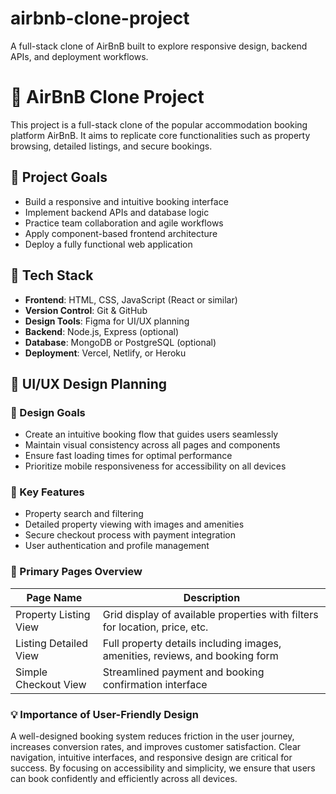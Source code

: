 # airbnb-clone-project
A full-stack clone of AirBnB built to explore responsive design, backend APIs, and deployment workflows.
# 🏡 AirBnB Clone Project

This project is a full-stack clone of the popular accommodation booking platform AirBnB. It aims to replicate core functionalities such as property browsing, detailed listings, and secure bookings.

## 🎯 Project Goals
- Build a responsive and intuitive booking interface
- Implement backend APIs and database logic
- Practice team collaboration and agile workflows
- Apply component-based frontend architecture
- Deploy a fully functional web application

## 🧰 Tech Stack
- **Frontend**: HTML, CSS, JavaScript (React or similar)
- **Version Control**: Git & GitHub
- **Design Tools**: Figma for UI/UX planning
- **Backend**: Node.js, Express (optional)
- **Database**: MongoDB or PostgreSQL (optional)
- **Deployment**: Vercel, Netlify, or Heroku
## 🎨 UI/UX Design Planning

### 🏁 Design Goals
- Create an intuitive booking flow that guides users seamlessly
- Maintain visual consistency across all pages and components
- Ensure fast loading times for optimal performance
- Prioritize mobile responsiveness for accessibility on all devices

### 🌟 Key Features
- Property search and filtering
- Detailed property viewing with images and amenities
- Secure checkout process with payment integration
- User authentication and profile management

### 📄 Primary Pages Overview

| Page Name              | Description                                                                 |
|------------------------|-----------------------------------------------------------------------------|
| Property Listing View  | Grid display of available properties with filters for location, price, etc. |
| Listing Detailed View  | Full property details including images, amenities, reviews, and booking form|
| Simple Checkout View   | Streamlined payment and booking confirmation interface                      |

### 💡 Importance of User-Friendly Design
A well-designed booking system reduces friction in the user journey, increases conversion rates, and improves customer satisfaction. Clear navigation, intuitive interfaces, and responsive design are critical for success. By focusing on accessibility and simplicity, we ensure that users can book confidently and efficiently across all devices.
